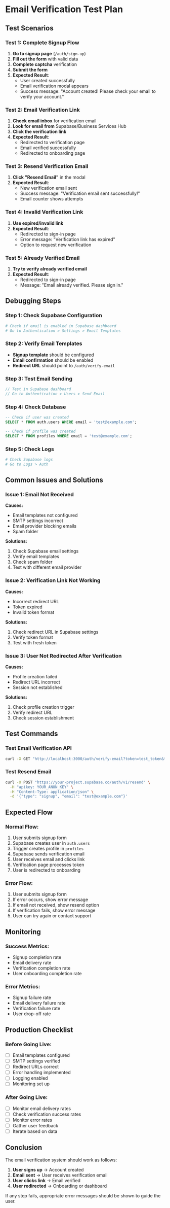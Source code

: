 # Email Verification Test Plan

## Test Scenarios

### **Test 1: Complete Signup Flow**
1. **Go to signup page** (`/auth/sign-up`)
2. **Fill out the form** with valid data
3. **Complete captcha** verification
4. **Submit the form**
5. **Expected Result**: 
   - User created successfully
   - Email verification modal appears
   - Success message: "Account created! Please check your email to verify your account."

### **Test 2: Email Verification Link**
1. **Check email inbox** for verification email
2. **Look for email from** Supabase/Business Services Hub
3. **Click the verification link**
4. **Expected Result**:
   - Redirected to verification page
   - Email verified successfully
   - Redirected to onboarding page

### **Test 3: Resend Verification Email**
1. **Click "Resend Email"** in the modal
2. **Expected Result**:
   - New verification email sent
   - Success message: "Verification email sent successfully!"
   - Email counter shows attempts

### **Test 4: Invalid Verification Link**
1. **Use expired/invalid link**
2. **Expected Result**:
   - Redirected to sign-in page
   - Error message: "Verification link has expired"
   - Option to request new verification

### **Test 5: Already Verified Email**
1. **Try to verify already verified email**
2. **Expected Result**:
   - Redirected to sign-in page
   - Message: "Email already verified. Please sign in."

## Debugging Steps

### **Step 1: Check Supabase Configuration**
```bash
# Check if email is enabled in Supabase dashboard
# Go to Authentication > Settings > Email Templates
```

### **Step 2: Verify Email Templates**
- **Signup template** should be configured
- **Email confirmation** should be enabled
- **Redirect URL** should point to `/auth/verify-email`

### **Step 3: Test Email Sending**
```javascript
// Test in Supabase dashboard
// Go to Authentication > Users > Send Email
```

### **Step 4: Check Database**
```sql
-- Check if user was created
SELECT * FROM auth.users WHERE email = 'test@example.com';

-- Check if profile was created
SELECT * FROM profiles WHERE email = 'test@example.com';
```

### **Step 5: Check Logs**
```bash
# Check Supabase logs
# Go to Logs > Auth
```

## Common Issues and Solutions

### **Issue 1: Email Not Received**
**Causes:**
- Email templates not configured
- SMTP settings incorrect
- Email provider blocking emails
- Spam folder

**Solutions:**
1. Check Supabase email settings
2. Verify email templates
3. Check spam folder
4. Test with different email provider

### **Issue 2: Verification Link Not Working**
**Causes:**
- Incorrect redirect URL
- Token expired
- Invalid token format

**Solutions:**
1. Check redirect URL in Supabase settings
2. Verify token format
3. Test with fresh token

### **Issue 3: User Not Redirected After Verification**
**Causes:**
- Profile creation failed
- Redirect URL incorrect
- Session not established

**Solutions:**
1. Check profile creation trigger
2. Verify redirect URL
3. Check session establishment

## Test Commands

### **Test Email Verification API**
```bash
curl -X GET "http://localhost:3000/auth/verify-email?token=test_token&type=signup"
```

### **Test Resend Email**
```bash
curl -X POST "https://your-project.supabase.co/auth/v1/resend" \
  -H "apikey: YOUR_ANON_KEY" \
  -H "Content-Type: application/json" \
  -d '{"type": "signup", "email": "test@example.com"}'
```

## Expected Flow

### **Normal Flow:**
1. User submits signup form
2. Supabase creates user in `auth.users`
3. Trigger creates profile in `profiles`
4. Supabase sends verification email
5. User receives email and clicks link
6. Verification page processes token
7. User is redirected to onboarding

### **Error Flow:**
1. User submits signup form
2. If error occurs, show error message
3. If email not received, show resend option
4. If verification fails, show error message
5. User can try again or contact support

## Monitoring

### **Success Metrics:**
- Signup completion rate
- Email delivery rate
- Verification completion rate
- User onboarding completion rate

### **Error Metrics:**
- Signup failure rate
- Email delivery failure rate
- Verification failure rate
- User drop-off rate

## Production Checklist

### **Before Going Live:**
- [ ] Email templates configured
- [ ] SMTP settings verified
- [ ] Redirect URLs correct
- [ ] Error handling implemented
- [ ] Logging enabled
- [ ] Monitoring set up

### **After Going Live:**
- [ ] Monitor email delivery rates
- [ ] Check verification success rates
- [ ] Monitor error rates
- [ ] Gather user feedback
- [ ] Iterate based on data

## Conclusion

The email verification system should work as follows:
1. **User signs up** → Account created
2. **Email sent** → User receives verification email
3. **User clicks link** → Email verified
4. **User redirected** → Onboarding or dashboard

If any step fails, appropriate error messages should be shown to guide the user.

